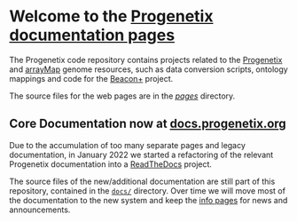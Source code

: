 # Welcome to the [Progenetix documentation pages](http://info.progenetix.org)

The Progenetix code repository contains projects related to the [Progenetix](http://progenetix.org) and [arrayMap](http://arraymap.org) genome resources, such as data conversion scripts, ontology mappings and code for the [Beacon+](http://beacon.progenetix.org) project.

The source files for the web pages are in the [*pages*](./pages) directory.

## Core Documentation now at [docs.progenetix.org](http://docs.progenetix.org)

Due to the accumulation of too many separate pages and legacy documentation, in January 2022 we started a refactoring of the relevant Progenetix documentation into a [ReadTheDocs](https://docs.readthedocs.io/en/stable/index.html) project.

The source files of the new/additional documentation are still part of this repository, contained in the [`docs/`](./docs/) directory. Over time we will move most of the documentation to the new system and keep the [info pages](http://info.progenetix.org) for news and announcements.
